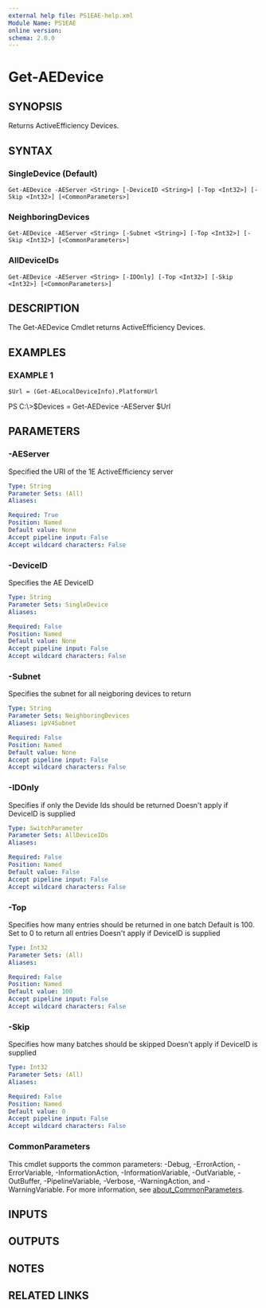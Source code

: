```yaml
---
external help file: PS1EAE-help.xml
Module Name: PS1EAE
online version:
schema: 2.0.0
---
```


# Get-AEDevice

## SYNOPSIS
Returns ActiveEfficiency Devices.

## SYNTAX

### SingleDevice (Default)
```
Get-AEDevice -AEServer <String> [-DeviceID <String>] [-Top <Int32>] [-Skip <Int32>] [<CommonParameters>]
```

### NeighboringDevices
```
Get-AEDevice -AEServer <String> [-Subnet <String>] [-Top <Int32>] [-Skip <Int32>] [<CommonParameters>]
```

### AllDeviceIDs
```
Get-AEDevice -AEServer <String> [-IDOnly] [-Top <Int32>] [-Skip <Int32>] [<CommonParameters>]
```

## DESCRIPTION
The Get-AEDevice Cmdlet returns  ActiveEfficiency Devices.

## EXAMPLES

### EXAMPLE 1
```
$Url = (Get-AELocalDeviceInfo).PlatformUrl
```

PS C:\\\>$Devices = Get-AEDevice -AEServer $Url

## PARAMETERS

### -AEServer
Specified the URI of the 1E ActiveEfficiency server

```yaml
Type: String
Parameter Sets: (All)
Aliases:

Required: True
Position: Named
Default value: None
Accept pipeline input: False
Accept wildcard characters: False
```

### -DeviceID
Specifies the AE DeviceID

```yaml
Type: String
Parameter Sets: SingleDevice
Aliases:

Required: False
Position: Named
Default value: None
Accept pipeline input: False
Accept wildcard characters: False
```

### -Subnet
Specifies the subnet for all neigboring devices to return

```yaml
Type: String
Parameter Sets: NeighboringDevices
Aliases: ipV4Subnet

Required: False
Position: Named
Default value: None
Accept pipeline input: False
Accept wildcard characters: False
```

### -IDOnly
Specifies if only the Devide Ids should be returned
Doesn't apply if DeviceID is supplied

```yaml
Type: SwitchParameter
Parameter Sets: AllDeviceIDs
Aliases:

Required: False
Position: Named
Default value: False
Accept pipeline input: False
Accept wildcard characters: False
```

### -Top
Specifies how many entries should be returned in one batch
Default is 100.
Set to 0 to return all entries
Doesn't apply if DeviceID is supplied

```yaml
Type: Int32
Parameter Sets: (All)
Aliases:

Required: False
Position: Named
Default value: 100
Accept pipeline input: False
Accept wildcard characters: False
```

### -Skip
Specifies how many batches should be skipped
Doesn't apply if DeviceID is supplied

```yaml
Type: Int32
Parameter Sets: (All)
Aliases:

Required: False
Position: Named
Default value: 0
Accept pipeline input: False
Accept wildcard characters: False
```

### CommonParameters
This cmdlet supports the common parameters: -Debug, -ErrorAction, -ErrorVariable, -InformationAction, -InformationVariable, -OutVariable, -OutBuffer, -PipelineVariable, -Verbose, -WarningAction, and -WarningVariable. For more information, see [about_CommonParameters](http://go.microsoft.com/fwlink/?LinkID=113216).

## INPUTS

## OUTPUTS

## NOTES

## RELATED LINKS
